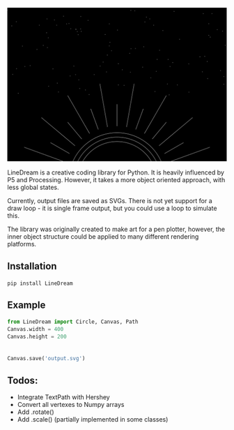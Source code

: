 ![](./example.svg)

LineDream is a creative coding library for Python. It is heavily influenced by P5 and Processing. However, it takes a more object oriented approach, with less global states.

Currently, output files are saved as SVGs. There is not yet support for a draw loop - it is single frame output, but you could use a loop to simulate this.

The library was originally created to make art for a pen plotter, however, the inner object structure could be applied to many different rendering platforms.

Installation
------------
`pip install LineDream`

Example
-------
```python
from LineDream import Circle, Canvas, Path
Canvas.width = 400
Canvas.height = 200


Canvas.save('output.svg')
```

Todos:
-----
- Integrate TextPath with Hershey
- Convert all vertexes to Numpy arrays
- Add .rotate()
- Add .scale() (partially implemented in some classes)
